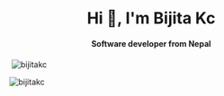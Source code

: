 <h1 align="center" >Hi 👋, I'm Bijita Kc</h1>
<h4 align="center">Software developer from Nepal</h4>


<p>&nbsp;<img align="center" src="https://github-readme-stats.vercel.app/api?username=bijitakc&show_icons=true&locale=en" alt="bijitakc" /></p>

<p><img align="center" src="https://github-readme-streak-stats.herokuapp.com/?user=bijitakc&" alt="bijitakc" /></p>

